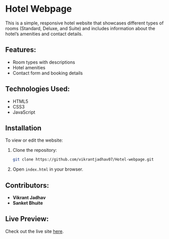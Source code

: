 
# Hotel Webpage

This is a simple, responsive hotel website that showcases different types of rooms (Standard, Deluxe, and Suite) and includes information about the hotel’s amenities and contact details.

## Features:
- Room types with descriptions
- Hotel amenities
- Contact form and booking details

## Technologies Used:
- HTML5
- CSS3
- JavaScript

## Installation
To view or edit the website:
1. Clone the repository:
   ```bash
   git clone https://github.com/vikrantjadhav07/Hotel-webpage.git
   
2. Open `index.html` in your browser.

## Contributors:
- **Vikrant Jadhav**
- **Sanket Bhuite**

## Live Preview:
Check out the live site [here](https://vikrantjadhav07.github.io/Hotel-webpage/).

